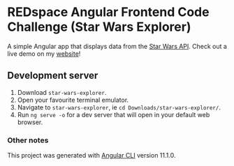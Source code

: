 # REDspace Angular Frontend Code Challenge (Star Wars Explorer)

A simple Angular app that displays data from the [Star Wars API](https://swapi.dev/).
Check out a live demo on my [website](https://joannab.ca/star-wars-explorer/)!

## Development server

1. Download `star-wars-explorer`.
2. Open your favourite terminal emulator.
3. Navigate to `star-wars-explorer`, ie `cd Downloads/star-wars-explorer/`.
4. Run `ng serve -o` for a dev server that will open in your default web browser.

### Other notes

This project was generated with [Angular CLI](https://github.com/angular/angular-cli) version 11.1.0.